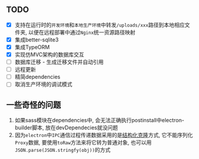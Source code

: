 ## TODO

- [x] 支持在运行时的`开发环境`和`本地生产环境`中转发`/uploads/xxx`路径到本地相应文件夹, 以便在远程部署中通过`Nginx`统一资源路径映射
- [x] 集成better-sqlite3
- [x] 集成TypeORM
- [x] 实现仿MVC架构的数据库交互
- [ ] 数据库迁移 - 生成迁移文件并自动引用
- [ ] 远程更新
- [ ] 精简dependencies
- [ ] 取消生产环境的调试模式

## 一些奇怪的问题

1. 如果sass模块在dependencies中, 会无法正确执行postinstall中electron-builder脚本, 放在devDependecies就没问题
2. 因为`electron`中`IPC`通信过程传递数据采用的是[结构化克隆](https://www.electronjs.org/docs/latest/tutorial/ipc#object-serialization)方式, 它不能序列化`Proxy`数据, 要使用`toRaw`方法来将它转为普通对象, 也可以用`JSON.parse(JSON.stringfy(obj))`的方式
